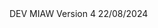 <html>
  DEV MIAW Version 4 22/08/2024
  <body>
 <script type='text/javascript'>
	function initEmbeddedMessaging() {
		try {
			embeddedservice_bootstrap.settings.language = 'en_US'; // For example, enter 'en' or 'en-US'
			embeddedservice_bootstrap.init(
				'00DJW0000018D9D',
				'MIAW',
				'https://bordgaisenergyeandu--eudev.sandbox.my.site.com/ESWMIAW1707384083535',
				{
					scrt2URL: 'https://bordgaisenergyeandu--eudev.sandbox.my.salesforce-scrt.com'
				}
			);
		} catch (err) {
			console.error('Error loading Embedded Messaging: ', err);
		}
	};
</script>
<script type='text/javascript' src='https://bordgaisenergyeandu--eudev.sandbox.my.site.com/ESWMIAW1707384083535/assets/js/bootstrap.min.js' onload='initEmbeddedMessaging()'></script>


  </body>
  
</html>
